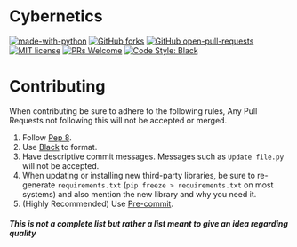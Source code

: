 # Cybernetics

[![made-with-python](https://img.shields.io/badge/Made%20with-Python-1f425f.svg)](https://www.python.org/)
[![GitHub forks](https://badgen.net/github/forks/Cybernetics-Society-21-22/Bot/)](https://GitHub.com/Cybernetics-Society-21-22/Bot/network/)
[![GitHub open-pull-requests](https://badgen.net/github/open-prs/Cybernetics-Society-21-22/Bot)](https://github.com/Cybernetics-Society-21-22/Bot/pulls?q=is%3Aopen)
[![MIT license](https://img.shields.io/badge/License-MIT-blue.svg)](https://lbesson.mit-license.org/)
[![PRs Welcome](https://img.shields.io/badge/PRs-welcome-brightgreen.svg)](http://makeapullrequest.com)
[![Code Style: Black](https://img.shields.io/badge/code%20style-black-000000.svg)](https://github.com/psf/black)

# Contributing
When contributing be sure to adhere to the following rules, Any Pull Requests not following this will not be accepted or merged.
1. Follow [Pep 8](https://www.python.org/dev/peps/pep-0008/).
2. Use [Black](https://github.com/psf/black) to format.
3. Have descriptive commit messages. Messages such as `Update file.py` will not be accepted.
4. When updating or installing new third-party libraries, be sure to re-generate `requirements.txt` (`pip freeze > requirements.txt` on most systems) and also mention the new library and why you need it.
5. (Highly Recommended) Use [Pre-commit](https://pre-commit.com/).

##### This is not a complete list but rather a list meant to give an idea regarding quality
